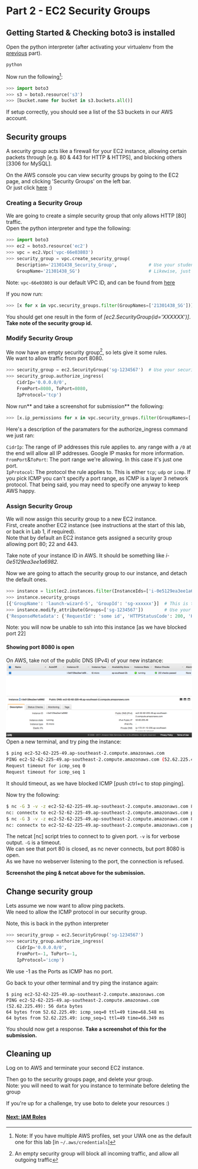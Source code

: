 # Part 2 - EC2 Security Groups

## Getting Started & Checking boto3 is installed

Open the python interpreter \(after activating your virtualenv from the [previous](/Part1.md) part\).

```
python
```

Now run the following[^1]:

```py
>>> import boto3
>>> s3 = boto3.resource('s3')
>>> [bucket.name for bucket in s3.buckets.all()]
```

If setup correctly, you should see a list of the S3 buckets in our AWS account.

## Security groups

A security group acts like a firewall for your EC2 instance, allowing certain packets through \[e.g. 80 & 443 for HTTP & HTTPS\], and blocking others \[3306 for MySQL\].

On the AWS console you can view security groups by going to the EC2 page, and clicking 'Security Groups' on the left bar.  
Or just click [here](https://ap-southeast-2.console.aws.amazon.com/ec2/v2/home?region=ap-southeast-2#SecurityGroups:sort=groupName) :\)

### Creating a Security Group

We are going to create a simple security group that only allows HTTP \[80\] traffic.  
Open the python interpreter and type the following:

```py
>>> import boto3
>>> ec2 = boto3.resource('ec2')
>>> vpc = ec2.Vpc('vpc-66e03803')
>>> security_group = vpc.create_security_group(
    Description='21301438_Security_Group',            # Use your student number here
    GroupName='21301438_SG')                          # Likewise, just your student number
```

Note: `vpc-66e03803` is our default VPC ID, and can be found from [here](https://ap-southeast-2.console.aws.amazon.com/vpc/home?region=ap-southeast-2#vpcs:)

If you now run:

```py
>>> [x for x in vpc.security_groups.filter(GroupNames=['21301438_SG'])] # using your SG created above
```

You should get one result in the form of _\[ec2.SecurityGroup\(id='XXXXXX'\)\]_. **Take note of the security group id.**

### Modify Security Group

We now have an empty security group[^2], so lets give it some rules.  
We want to allow traffic from port 8080.

```py
>>> security_group = ec2.SecurityGroup('sg-1234567')  # Use your security group id here
>>> security_group.authorize_ingress(
    CidrIp='0.0.0.0/0',
    FromPort=8080, ToPort=8080,
    IpProtocol='tcp')
```

Now run** and take a screenshot for submission** the following:

```py
>>> [x.ip_permissions for x in vpc.security_groups.filter(GroupNames=['21301438_SG'])] # Use your student number
```

Here's a description of the paramaters for the authorize\_ingress command we just ran:

`CidrIp`: The range of IP addresses this rule applies to. any range with a `/0` at the end will allow all IP addresses. Google IP masks for more information.  
`FromPort`&`ToPort`: The port range we're allowing. In this case it's just one port.  
`IpProtocol`: The protocol the rule applies to. This is either `tcp`; `udp` or `icmp`. If you pick ICMP you can't specify a port range, as ICMP is a layer 3 network protocol. That being said, you may need to specify one anyway to keep AWS happy.

### Assign Security Group

We will now assign this security group to a new EC2 instance.  
First, create another EC2 instance \(see instructions at the start of this lab, or back in Lab 1, if required\).  
Note that by default an EC2 instance gets assigned a security group allowing port 80; 22 and 443.

Take note of your instance ID in AWS. It should be something like _i-0e5129ea3ee1a6982._

Now we are going to attach the security group to our instance, and detach the default ones.

```py
>>> instance = list(ec2.instances.filter(InstanceIds=['i-0e5129ea3ee1a6982']))[0] # use your instance ID here
>>> instance.security_groups
[{'GroupName': 'launch-wizard-5', 'GroupId': 'sg-xxxxxx'}]  # This is the default group
>>> instance.modify_attribute(Groups=['sg-1234567'])        # Use your security group id you took note of before
{'ResponseMetadata': {'RequestId': 'some id', 'HTTPStatusCode': 200, 'HTTPHeaders': {'content-type': 'text/xml;charset=UTF-8', 'transfer-encoding': 'chunked', 'vary': 'Accept-Encoding', 'date': 'some date GMT', 'server': 'AmazonEC2'}, 'RetryAttempts': 0}}
```

Note: you will now be unable to ssh into this instance \[as we have blocked port 22\]

#### Showing port 8080 is open

On AWS, take not of the public DNS \(IPv4\) of your new instance:![](/assets/DNS.png)Open a new terminal, and try ping the instance:

```bash
$ ping ec2-52-62-225-49.ap-southeast-2.compute.amazonaws.com 
PING ec2-52-62-225-49.ap-southeast-2.compute.amazonaws.com (52.62.225.49): 56 data bytes
Request timeout for icmp_seq 0
Request timeout for icmp_seq 1
```

It should timeout, as we have blocked ICMP \[push ctrl+c to stop pinging\].

Now try the following:

```bash
$ nc -G 3 -v -z ec2-52-62-225-49.ap-southeast-2.compute.amazonaws.com 80
nc: connectx to ec2-52-62-225-49.ap-southeast-2.compute.amazonaws.com port 80 (tcp) failed: Operation timed out
$ nc -G 3 -v -z ec2-52-62-225-49.ap-southeast-2.compute.amazonaws.com 8080
nc: connectx to ec2-52-62-225-49.ap-southeast-2.compute.amazonaws.com port 8080 (tcp) failed: Connection refused
```

The netcat \[nc\] script tries to connect to to given port. `-v` is for verbose output. `-G` is a timeout.  
We can see that port 80 is closed, as nc never connects, but port 8080 is open.  
As we have no webserver listening to the port, the connection is refused.

**Screenshot the ping & netcat above for the submission.**

## Change security group

Lets assume we now want to allow ping packets.  
We need to allow the ICMP protocol in our security group.

Note, this is back in the python interpreter

```py
>>> security_group = ec2.SecurityGroup('sg-1234567')
>>> security_group.authorize_ingress(
    CidrIp='0.0.0.0/0',
    FromPort=-1, ToPort=-1,
    IpProtocol='icmp')
```

We use -1 as the Ports as ICMP has no port.

Go back to your other terminal and try ping the instance again:

```
$ ping ec2-52-62-225-49.ap-southeast-2.compute.amazonaws.com
PING ec2-52-62-225-49.ap-southeast-2.compute.amazonaws.com (52.62.225.49): 56 data bytes
64 bytes from 52.62.225.49: icmp_seq=0 ttl=49 time=68.548 ms
64 bytes from 52.62.225.49: icmp_seq=1 ttl=49 time=66.349 ms
```

You should now get a response. **Take a screenshot of this for the submission.**

## Cleaning up

Log on to AWS and terminate your second EC2 instance.

Then go to the security groups page, and delete your group.  
Note: you will need to wait for you instance to terminate before deleting the group

If you're up for a challenge, try use boto to delete your resources :\)

#### [Next: IAM Roles](/Part3.md)

[^1]: Note: If you have multiple AWS profiles, set your UWA one as the default one for this lab \[in `~/.aws/credentials`\]

[^2]: An empty security group will block all incoming traffic, and allow all outgoing traffic

